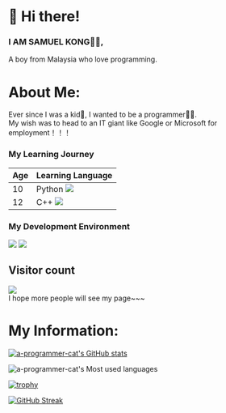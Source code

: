 # 👋 Hi there! 
### I AM SAMUEL KONG👨‍💻,  
 A boy from Malaysia who love programming.
# About Me:
Ever since I was a kid👦, I wanted to be a programmer👨‍💻.   
My wish was to head to an IT giant like Google or Microsoft for employment！！！  
### My Learning Journey
| Age | Learning Language |   
| ---- | ---- |  
| 10 | Python <span > <img src="https://img.shields.io/badge/python-3670A0?logo=python&logoColor=ffdd54" /> <span > |  
| 12 | C++ <span > <img src="https://img.shields.io/badge/C%2B%2B-00599C?logo=cplusplus&logoColor=fff" /> <span > |

### My Development Environment
<span > <img src="https://img.shields.io/badge/Visual Studio Code-blue" /> <span >
<span > <img src="https://img.shields.io/badge/Windows 10-white" /> <span >

## Visitor count  
![](https://profile-counter.glitch.me/a-programmer-cat/count.svg)  
I hope more people will see my page~~~

# My Information:  
[![a-programmer-cat's GitHub stats](https://github-readme-stats.vercel.app/api?username=a-programmer-cat)](https://github.com/anuraghazra/github-readme-stats)

![a-programmer-cat's Most used languages](https://github-readme-stats.vercel.app/api/top-langs/?username=a-programmer-cat&layout=compact&hide_border=true&langs_count=10)

[![trophy](https://github-profile-trophy.vercel.app/?username=a-programmer-cat)](https://github.com/ryo-ma/github-profile-trophy)

[![GitHub Streak](https://github-readme-streak-stats.herokuapp.com/?user=a-programmer-cat)](https://git.io/streak-stats)
